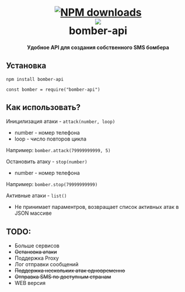 <h1 align="center">
  <a href="https://www.npmjs.com/package/bomber-api"><img src="https://img.shields.io/npm/dt/bomber-api" alt="NPM downloads"></a>
  <br>
  <a href="https://github.com/shketov/bomber-api"><img src="https://emojipedia-us.s3.dualstack.us-west-1.amazonaws.com/thumbs/120/apple/237/collision-symbol_1f4a5.png"></a>
  <br>
  bomber-api
  <br>
</h1>

<h4 align="center">Удобное API для создания собственного SMS бомбера</h4>


## Установка
`npm install bomber-api`

`const bomber = require("bomber-api")`

## Как использовать?

Иницилизация атаки - `attack(number, loop)`
  * number - номер телефона
  * loop - число повторов цикла

Например: `bomber.attack(79999999999, 5)`

Остановить атаку - `stop(number)`
  * number - номер телефона
  
Например: `bomber.stop(79999999999)`

Активные атаки - `list()`
  * Не принимает параментров, возвращает список активных атак в JSON массиве

## TODO:
  * Больше сервисов
  * ~~Остановка атаки~~
  * Поддержка Proxy
  * Лог отправки сообщений
  * ~~Поддержка нескольких атак одновременно~~
  * ~~Отправка SMS по доступным странам~~
  * WEB версия

